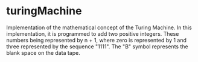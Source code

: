 # turingMachine
Implementation of the mathematical concept of the Turing Machine. In this implementation, it is programmed to add two positive integers. These numbers being represented by n + 1, where zero is represented by 1 and three represented by the sequence "1111". The "B" symbol represents the blank space on the data tape.
